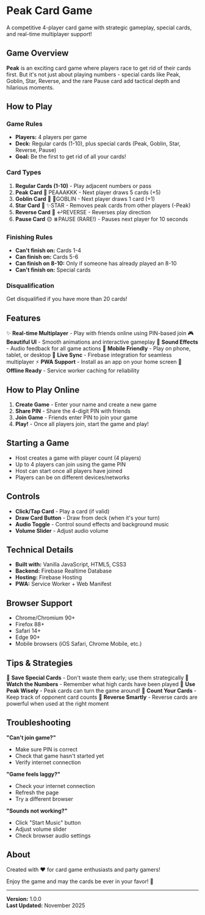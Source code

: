 # Peak Card Game

A competitive 4-player card game with strategic gameplay, special cards, and real-time multiplayer support!

## Game Overview

**Peak** is an exciting card game where players race to get rid of their cards first. But it's not just about playing numbers - special cards like Peak, Goblin, Star, Reverse, and the rare Pause card add tactical depth and hilarious moments.

## How to Play

### Game Rules

- **Players:** 4 players per game
- **Deck:** Regular cards (1-10), plus special cards (Peak, Goblin, Star, Reverse, Pause)
- **Goal:** Be the first to get rid of all your cards!

### Card Types

1. **Regular Cards (1-10)** - Play adjacent numbers or pass
2. **Peak Card** 🔴 PEAAAKKK - Next player draws 5 cards (+5)
3. **Goblin Card** 💜 👹GOBLIN - Next player draws 1 card (+1)
4. **Star Card** 💚 ✨STAR - Removes peak cards from other players (-Peak)
5. **Reverse Card** 💜 ↩️REVERSE - Reverses play direction
6. **Pause Card** 🟡 ⏸️PAUSE (RARE!) - Pauses next player for 10 seconds

### Finishing Rules

- **Can't finish on:** Cards 1-4
- **Can finish on:** Cards 5-6
- **Can finish on 8-10:** Only if someone has already played an 8-10
- **Can't finish on:** Special cards

### Disqualification

Get disqualified if you have more than 20 cards!

## Features

✨ **Real-time Multiplayer** - Play with friends online using PIN-based join
🎮 **Beautiful UI** - Smooth animations and interactive gameplay
🎵 **Sound Effects** - Audio feedback for all game actions
📱 **Mobile Friendly** - Play on phone, tablet, or desktop
🔄 **Live Sync** - Firebase integration for seamless multiplayer
⚡ **PWA Support** - Install as an app on your home screen
💾 **Offline Ready** - Service worker caching for reliability

## How to Play Online

1. **Create Game** - Enter your name and create a new game
2. **Share PIN** - Share the 4-digit PIN with friends
3. **Join Game** - Friends enter PIN to join your game
4. **Play!** - Once all players join, start the game and play!

## Starting a Game

- Host creates a game with player count (4 players)
- Up to 4 players can join using the game PIN
- Host can start once all players have joined
- Players can be on different devices/networks

## Controls

- **Click/Tap Card** - Play a card (if valid)
- **Draw Card Button** - Draw from deck (when it's your turn)
- **Audio Toggle** - Control sound effects and background music
- **Volume Slider** - Adjust audio volume

## Technical Details

- **Built with:** Vanilla JavaScript, HTML5, CSS3
- **Backend:** Firebase Realtime Database
- **Hosting:** Firebase Hosting
- **PWA:** Service Worker + Web Manifest

## Browser Support

- Chrome/Chromium 90+
- Firefox 88+
- Safari 14+
- Edge 90+
- Mobile browsers (iOS Safari, Chrome Mobile, etc.)

## Tips & Strategies

🎯 **Save Special Cards** - Don't waste them early; use them strategically
🎯 **Watch the Numbers** - Remember what high cards have been played
🎯 **Use Peak Wisely** - Peak cards can turn the game around!
🎯 **Count Your Cards** - Keep track of opponent card counts
🎯 **Reverse Smartly** - Reverse cards are powerful when used at the right moment

## Troubleshooting

**"Can't join game?"**
- Make sure PIN is correct
- Check that game hasn't started yet
- Verify internet connection

**"Game feels laggy?"**
- Check your internet connection
- Refresh the page
- Try a different browser

**"Sounds not working?"**
- Click "Start Music" button
- Adjust volume slider
- Check browser audio settings

## About

Created with ❤️ for card game enthusiasts and party gamers!

Enjoy the game and may the cards be ever in your favor! 🎴

---

**Version:** 1.0.0  
**Last Updated:** November 2025
